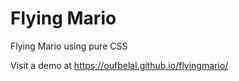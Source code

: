 # Flying Mario
Flying Mario using pure CSS

Visit a demo at https://oufbelal.github.io/flyingmario/
